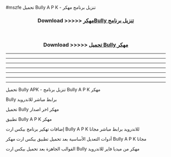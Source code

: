 #mszfe تحميل Bully  A P K - تنزيل برنامج مهكر



<div align="center">
<h3>Download >>>>> <a href="https://runaway1.web.app/?sq=Bully ">مهكرBully  تنزيل برنامج</a></h3><br>

<h3>Download >>>>> <a href="https://runaway1.web.app/?sq=Bully ">تحميل Bully  مهكر</a></h3>
</div>


----------------------------------------------------------

----------------------------------------------------------

----------------------------------------------------------

----------------------------------------------------------

----------------------------------------------------------

----------------------------------------------------------

----------------------------------------------------------

تحميل Bully  APK - تنزيل برنامج Bully  A P K مهكر

Bully  برابط مباشر للاندرويد

تحميل Bully  مهكر اخر اصدار

تطبيق Bully  A P K مهكر

إضافات تهكير برنامج بيكس ارت Bully  A P K للاندرويد برابط مباشر مجانا

أدوات التعديل الأساسية بعد تحميل تطبيق بيكس ارت مهكر Bully  A P K مجانا

القوالب الجاهزة بعد تحميل بيكس ارت Bully  مهكر من ميديا فاير للاندرويد


